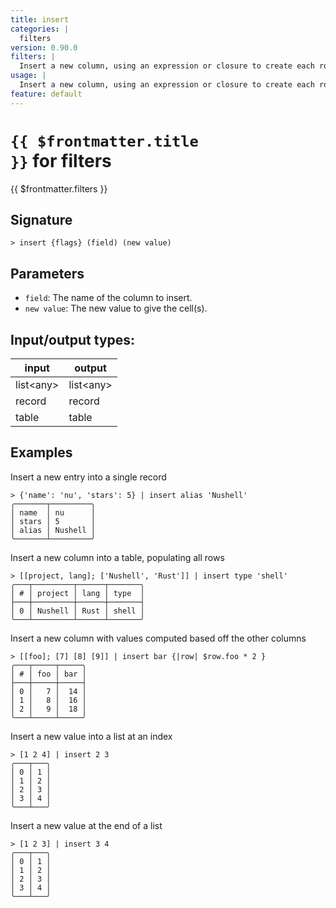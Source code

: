 ```yaml
---
title: insert
categories: |
  filters
version: 0.90.0
filters: |
  Insert a new column, using an expression or closure to create each row's values.
usage: |
  Insert a new column, using an expression or closure to create each row's values.
feature: default
---
```

<!-- This file is automatically generated. Please edit the command in https://github.com/nushell/nushell instead. -->

# <code>{{ $frontmatter.title }}</code> for filters

<div class='command-title'>{{ $frontmatter.filters }}</div>

## Signature

```> insert {flags} (field) (new value)```

## Parameters

 -  `field`: The name of the column to insert.
 -  `new value`: The new value to give the cell(s).


## Input/output types:

| input     | output    |
| --------- | --------- |
| list\<any\> | list\<any\> |
| record    | record    |
| table     | table     |
## Examples

Insert a new entry into a single record
```nu
> {'name': 'nu', 'stars': 5} | insert alias 'Nushell'
╭───────┬─────────╮
│ name  │ nu      │
│ stars │ 5       │
│ alias │ Nushell │
╰───────┴─────────╯
```

Insert a new column into a table, populating all rows
```nu
> [[project, lang]; ['Nushell', 'Rust']] | insert type 'shell'
╭───┬─────────┬──────┬───────╮
│ # │ project │ lang │ type  │
├───┼─────────┼──────┼───────┤
│ 0 │ Nushell │ Rust │ shell │
╰───┴─────────┴──────┴───────╯

```

Insert a new column with values computed based off the other columns
```nu
> [[foo]; [7] [8] [9]] | insert bar {|row| $row.foo * 2 }
╭───┬─────┬─────╮
│ # │ foo │ bar │
├───┼─────┼─────┤
│ 0 │   7 │  14 │
│ 1 │   8 │  16 │
│ 2 │   9 │  18 │
╰───┴─────┴─────╯

```

Insert a new value into a list at an index
```nu
> [1 2 4] | insert 2 3
╭───┬───╮
│ 0 │ 1 │
│ 1 │ 2 │
│ 2 │ 3 │
│ 3 │ 4 │
╰───┴───╯

```

Insert a new value at the end of a list
```nu
> [1 2 3] | insert 3 4
╭───┬───╮
│ 0 │ 1 │
│ 1 │ 2 │
│ 2 │ 3 │
│ 3 │ 4 │
╰───┴───╯

```
